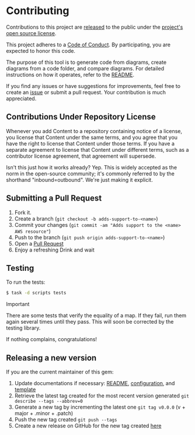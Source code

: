 <link rel="stylesheet" href="markdown-styles-list.css">

# Contributing

Contributions to this project are [released](#contributions-under-repository-license) to the public under the [project's open source license](LICENSE).

This project adheres to a [Code of Conduct][code-of-conduct]. By participating, you are expected to honor this code.

[code-of-conduct]: CODE_OF_CONDUCT.md

The purpose of this tool is to generate code from diagrams, create diagrams from a code folder, and compare diagrams. For detailed instructions on how it operates, refer to the [README](README.md).

If you find any issues or have suggestions for improvements, feel free to create an [issue][issues] or submit a pull request. Your contribution is much appreciated.

## Contributions Under Repository License

Whenever you add Content to a repository containing notice of a license, you license that Content under the same terms, and you agree that you have the right to license that Content under those terms. If you have a separate agreement to license that Content under different terms, such as a contributor license agreement, that agreement will supersede.

Isn't this just how it works already? Yep. This is widely accepted as the norm in the open-source community; it's commonly referred to by the shorthand "inbound=outbound". We're just making it explicit.

## Submitting a Pull Request

1. Fork it.
2. Create a branch (`git checkout -b adds-support-to-<name>`)
3. Commit your changes (`git commit -am "Adds support to the <name> AWS resource"`)
4. Push to the branch (`git push origin adds-support-to-<name>`)
5. Open a [Pull Request][pull_request]
6. Enjoy a refreshing Drink and wait

## Testing

To run the tests:

```bash
$ task -d scripts tests
```

> [!IMPORTANT]
> There are some tests that verify the equality of a map. If they fail, run them again several times until they pass. This will soon be corrected by the testing library.

If nothing complains, congratulations!

## Releasing a new version

If you are the current maintainer of this gem:

1. Update documentations if necessary: [README](README.md), [configuration](CONFIGURATION.md), and [template](TEMPLATE.md)
2. Retrieve the latest tag created for the most recent version generated `git describe --tags --abbrev=0`
3. Generate a new tag by incrementing the latest one `git tag v0.0.0` (v + major + .minor + .patch)
4. Push the new tag created `git push --tags`
5. Create a new release on GitHub for the new tag created [here][release]

[issues]: https://github.com/joselitofilho/aws-terraform-generator/issues
[pull_request]: https://github.com/joselitofilho/aws-terraform-generator/pulls
[release]: https://github.com/joselitofilho/aws-terraform-generator/releases/new